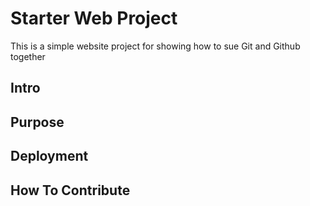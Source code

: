 # Starter Web Project

This is a simple website project for showing how to sue Git and Github together

## Intro

## Purpose

## Deployment

## How To Contribute